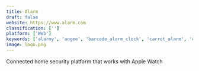 ```yaml
---
title: Alarm
draft: false 
website: https://www.alarm.com
classification: ['']
platform: ['Web']
keywords: ['alarmy', 'angee', 'barcode_alarm_clock', 'carrot_alarm', 'canary', 'fynoti', 'galarm', 'homeboy', 'kuna', 'macbook_alarm', 'morning_ninja', 'nest_cam', 'sens8', 'salient_eye', 'scout_alarm', 'sleep_app', 'timeless', 'toonie_alarm', 'uhp_alarm_clock', 'ulo']
image: logo.png
---
```

Connected home security platform that works with Apple Watch